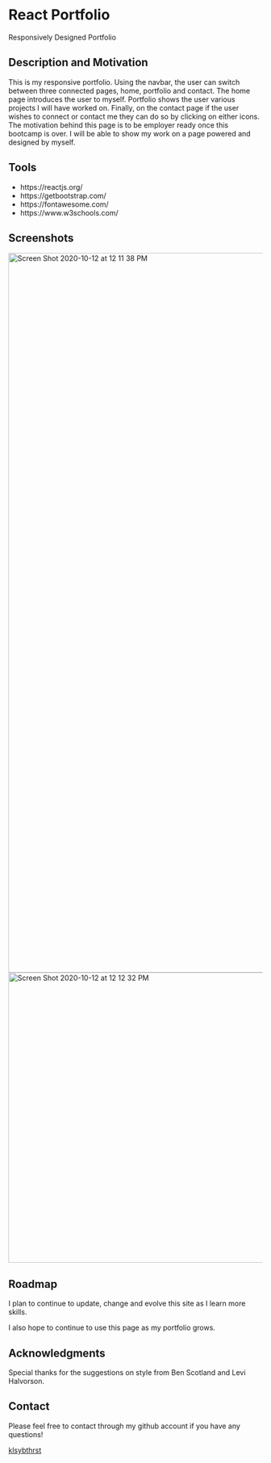 <h1>React Portfolio</h1>
Responsively Designed Portfolio

<h2>Description and Motivation</h2>
<p>This is my responsive portfolio. Using the navbar, the user can switch between three connected pages, home, portfolio and contact. The home page introduces the user to myself. Portfolio shows the user various projects I will have worked on. Finally, on the contact page if the user wishes to connect or contact me they can do so by clicking on either icons. The motivation behind this page is to be employer ready once this bootcamp is over. I will be able to show my work on a page powered and designed by myself.</p>

<h2>Tools</h2>
<ul>
  <li>https://reactjs.org/</li>
  <li>https://getbootstrap.com/</li>
  <li>https://fontawesome.com/</li>
  <li>https://www.w3schools.com/</li>
 </ul>
  
<h2>Screenshots</h2>
<img width="1426" alt="Screen Shot 2020-10-12 at 12 11 38 PM" src="https://user-images.githubusercontent.com/70531552/95768321-1e63b780-0c84-11eb-82e5-33c8e36fbd97.png">
<img width="575" alt="Screen Shot 2020-10-12 at 12 12 32 PM" src="https://user-images.githubusercontent.com/70531552/95768368-389d9580-0c84-11eb-94c5-6e50ab88ad03.png">


<h2>Roadmap</h2>
<p>I plan to continue to update, change and evolve this site as I learn more skills.</p>

<p>I also hope to continue to use this page as my portfolio grows.</p>

<h2>Acknowledgments</h2> 
<p>Special thanks for the suggestions on style from Ben Scotland and Levi Halvorson.</p>

<h2>Contact</h2>
<p>Please feel free to contact through my github account if you have any questions!</p>
<a className="contactIcon" href="https://github.com/klsybthrst" target="blank">klsybthrst</a>
